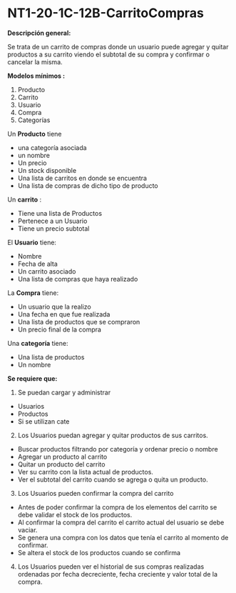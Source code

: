 # NT1-20-1C-12B-CarritoCompras
**Descripción general:**

Se trata de un carrito de compras donde un usuario puede agregar y quitar productos a su carrito viendo el subtotal de su compra y confirmar o cancelar la misma.

**Modelos mínimos :**

1. Producto
2. Carrito
3. Usuario
4. Compra
5. Categorías

Un **Producto** tiene

- una categoría asociada
- un nombre
- Un precio
- Un stock disponible
- Una lista de carritos en donde se encuentra
- Una lista de compras de dicho tipo de producto

Un **carrito** :

- Tiene una lista de Productos
- Pertenece a un Usuario
- Tiene un precio subtotal

El **Usuario** tiene:

- Nombre
- Fecha de alta
- Un carrito asociado
- Una lista de compras que haya realizado

La **Compra** tiene:

- Un usuario que la realizo
- Una fecha en que fue realizada
- Una lista de productos que se compraron
- Un precio final de la compra

Una **categoría** tiene:

- Una lista de productos
- Un nombre

**Se requiere que:**

1. Se puedan cargar y administrar
  - Usuarios
  - Productos
  - Si se utilizan cate
2. Los Usuarios puedan agregar y quitar productos de sus carritos.
  - Buscar productos filtrando por categoría y ordenar precio o nombre
  - Agregar un producto al carrito
  - Quitar un producto del carrito
  - Ver su carrito con la lista actual de productos.
  - Ver el subtotal del carrito cuando se agrega o quita un producto.
3. Los Usuarios pueden confirmar la compra del carrito
  - Antes de poder confirmar la compra de los elementos del carrito se debe validar el stock de los productos.
  - Al confirmar la compra del carrito el carrito actual del usuario se debe vaciar.
  - Se genera una compra con los datos que tenía el carrito al momento de confirmar.
  - Se altera el stock de los productos cuando se confirma
4. Los Usuarios pueden ver el historial de sus compras realizadas ordenadas por fecha decreciente, fecha creciente y valor total de la compra.
